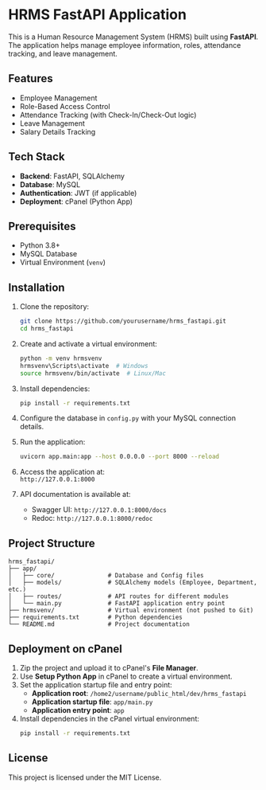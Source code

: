 # HRMS FastAPI Application

This is a Human Resource Management System (HRMS) built using **FastAPI**. The application helps manage employee information, roles, attendance tracking, and leave management.

## Features
- Employee Management  
- Role-Based Access Control  
- Attendance Tracking (with Check-In/Check-Out logic)  
- Leave Management  
- Salary Details Tracking  

## Tech Stack
- **Backend**: FastAPI, SQLAlchemy  
- **Database**: MySQL  
- **Authentication**: JWT (if applicable)  
- **Deployment**: cPanel (Python App)  

## Prerequisites
- Python 3.8+
- MySQL Database  
- Virtual Environment (`venv`)  

## Installation

1. Clone the repository:  
   ```bash
   git clone https://github.com/yourusername/hrms_fastapi.git
   cd hrms_fastapi
   ```

2. Create and activate a virtual environment:  
   ```bash
   python -m venv hrmsvenv
   hrmsvenv\Scripts\activate  # Windows
   source hrmsvenv/bin/activate  # Linux/Mac
   ```

3. Install dependencies:  
   ```bash
   pip install -r requirements.txt
   ```

4. Configure the database in `config.py` with your MySQL connection details.

5. Run the application:  
   ```bash
   uvicorn app.main:app --host 0.0.0.0 --port 8000 --reload
   ```

6. Access the application at:  
   `http://127.0.0.1:8000`  

7. API documentation is available at:  
   - Swagger UI: `http://127.0.0.1:8000/docs`  
   - Redoc: `http://127.0.0.1:8000/redoc`  

## Project Structure
```
hrms_fastapi/
├── app/
│   ├── core/               # Database and Config files
│   ├── models/             # SQLAlchemy models (Employee, Department, etc.)
│   ├── routes/             # API routes for different modules
│   └── main.py             # FastAPI application entry point
├── hrmsvenv/               # Virtual environment (not pushed to Git)
├── requirements.txt        # Python dependencies
└── README.md               # Project documentation
```

## Deployment on cPanel
1. Zip the project and upload it to cPanel's **File Manager**.  
2. Use **Setup Python App** in cPanel to create a virtual environment.  
3. Set the application startup file and entry point:  
   - **Application root**: `/home2/username/public_html/dev/hrms_fastapi`  
   - **Application startup file**: `app/main.py`  
   - **Application entry point**: `app`  
4. Install dependencies in the cPanel virtual environment:  
   ```bash
   pip install -r requirements.txt
   ```

## License
This project is licensed under the MIT License.

